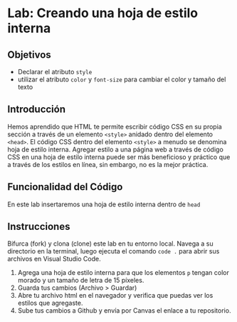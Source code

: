 # Lab: Creando una hoja de estilo interna

## Objetivos
- Declarar el atributo `style`
- utilizar el atributo `color` y `font-size` para cambiar el color y tamaño del texto

## Introducción 
Hemos aprendido que HTML te permite escribir código CSS en su propia sección a través de un elemento `<style>` anidado dentro del elemento `<head>`. El código CSS dentro del elemento `<style>` a menudo se denomina hoja de estilo interna. Agregar estilo a una página web a través de código CSS en una hoja de estilo interna puede ser más beneficioso y práctico que a través de los estilos en línea, sin embargo, no es la mejor práctica.


## Funcionalidad del Código
En este lab insertaremos una hoja de estilo interna dentro de `head`

## Instrucciones
Bifurca (fork) y clona (clone) este lab en tu entorno local. Navega a su directorio en la terminal, luego ejecuta el comando `code .` para abrir sus archivos en Visual Studio Code. 

1. Agrega una hoja de estilo interna para que los elementos `p` tengan color morado y un tamaño de letra de 15 píxeles. 
2. Guarda tus cambios (Archivo > Guardar)
3. Abre tu archivo html en el navegador y verifica que puedas ver los estilos que agregaste.
4. Sube tus cambios a Github y envía por Canvas el enlace a tu repositorio.
